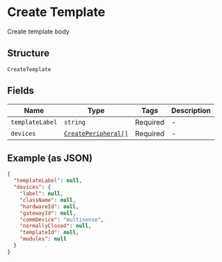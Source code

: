 
# Create Template

Create template body

## Structure

`CreateTemplate`

## Fields

| Name | Type | Tags | Description |
|  --- | --- | --- | --- |
| `templateLabel` | `string` | Required | - |
| `devices` | [`CreatePeripheral[]`](/doc/models/create-peripheral.md) | Required | - |

## Example (as JSON)

```json
{
  "templateLabel": null,
  "devices": {
    "label": null,
    "className": null,
    "hardwareId": null,
    "gatewayId": null,
    "commDevice": "multisense",
    "normallyClosed": null,
    "templateId": null,
    "modules": null
  }
}
```


